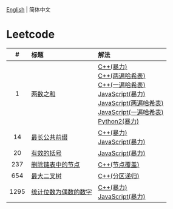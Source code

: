 [English](./README.md) | 简体中文

# Leetcode

**#**|**标题**|**解法**
:-:|:--|:--
1 | [两数之和](./1.%20Two%20Sum/README.CN.md) | [C++(暴力)](./1.%20Two%20Sum/README.CN.md#code-cpp-1)<br/>[C++(两遍哈希表)](./1.%20Two%20Sum/README.CN.md#code-cpp-2)<br/>[C++(一遍哈希表)](./1.%20Two%20Sum/README.CN.md#code-cpp-3)<br/>[JavaScript(暴力)](./1.%20Two%20Sum/README.CN.md#code-js-1)<br/>[JavaScript(两遍哈希表)](./1.%20Two%20Sum/README.CN.md#code-js-2)<br/>[JavaScript(一遍哈希表)](./1.%20Two%20Sum/README.CN.md#code-js-3)<br/>[Python2(暴力)](./1.%20Two%20Sum/README.CN.md#code-python2-1)
14 | [最长公共前缀](./14.%20Longest%20Common%20Prefix/README.CN.md) | [C++(暴力)](./14.%20Longest%20Common%20Prefix/README.CN.md#code-cpp-1)<br/>[JavaScript(暴力)](./14.%20Longest%20Common%20Prefix/README.CN.md#code-js-1)
20 | [有效的括号](./20.%20Valid%20Parentheses/README.CN.md) | [JavaScript(暴力)](./20.%20Valid%20Parentheses/README.CN.md#code-js-1)
237 | [删除链表中的节点](./237.%20Delete%20Node%20in%20a%20Linked%20List/README.CN.md) | [C++(节点覆盖)](./237.%20Delete%20Node%20in%20a%20Linked%20List/README.CN.md#code-cpp-1)
654 | [最大二叉树](./654.%20Maximum%20Binary%20Tree/README.CN.md) | [C++(分区递归)](./654.%20Maximum%20Binary%20Tree/README.CN.md#code-cpp-1)
1295 | [统计位数为偶数的数字](./1295.%20Find%20Numbers%20with%20Even%20Number%20of%20Digits/README.CN.md) | [C++(暴力)](./1295.%20Find%20Numbers%20with%20Even%20Number%20of%20Digits/README.CN.md#code-cpp-1)<br/>[JavaScript(暴力)](./1295.%20Find%20Numbers%20with%20Even%20Number%20of%20Digits/README.CN.md#code-js-1)

